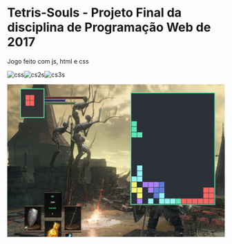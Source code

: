 # Tetris-Souls - Projeto Final da disciplina de Programação Web de 2017 #

Jogo feito com js, html e css

![css](https://image.flaticon.com/icons/svg/136/136527.svg)![cs2s](https://image.flaticon.com/icons/svg/136/136527.svg)![cs3s](https://image.flaticon.com/icons/svg/136/136527.svg)

![bkgnd](https://github.com/YanMatheus/Tetris-Souls/blob/master/tetris/tetrisland.PNG "bkgnd")
